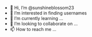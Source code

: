 - 👋 Hi, I’m @sunshineblossom23
- 👀 I’m interested in finding usernames
- 🌱 I’m currently learning ...
- 💞️ I’m looking to collaborate on ...
- 📫 How to reach me ...

<!---
sunshineblossom23/sunshineblossom23 is a ✨ special ✨ repository because its `README.md` (this file) appears on your GitHub profile.
You can click the Preview link to take a look at your changes.
--->
